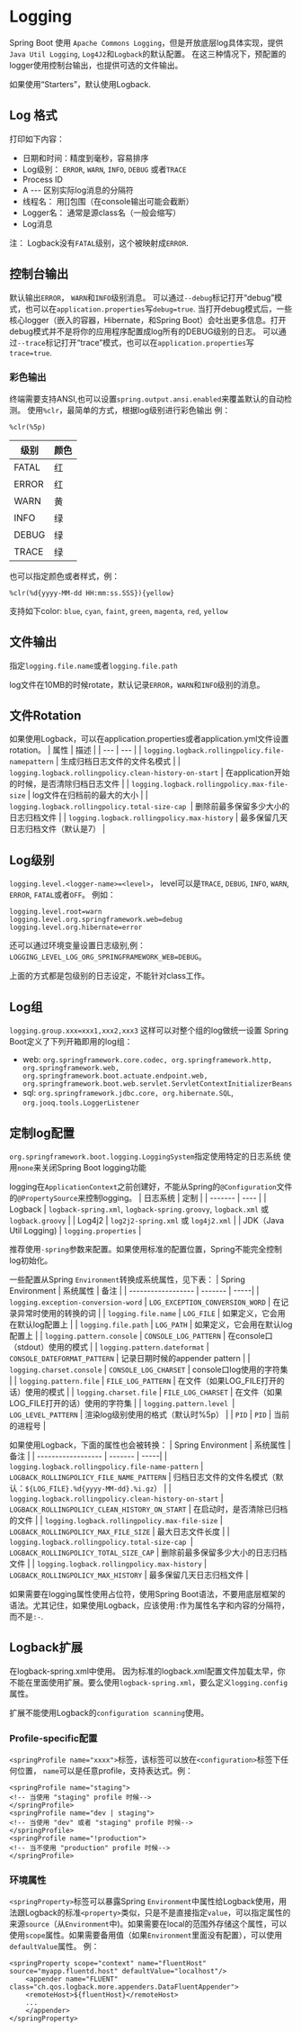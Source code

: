 # Logging
Spring Boot 使用 `Apache Commons Logging`，但是开放底层log具体实现，提供`Java Util Logging`, `Log4J2`和`Logback`的默认配置。 在这三种情况下，预配置的logger使用控制台输出，也提供可选的文件输出。

如果使用“Starters”，默认使用Logback.

## Log 格式
打印如下内容：
* 日期和时间：精度到毫秒，容易排序
* Log级别： `ERROR`, `WARN`, `INFO`, `DEBUG` 或者`TRACE`
* Process ID
* A --- 区别实际log消息的分隔符
* 线程名： 用[]包围（在console输出可能会截断）
* Logger名： 通常是源class名（一般会缩写）
* Log消息

注： Logback没有`FATAL`级别，这个被映射成`ERROR`.

## 控制台输出
默认输出`ERROR`， `WARN`和`INFO`级别消息。
可以通过`--debug`标记打开“debug”模式，也可以在`application.properties`写`debug=true`.
当打开debug模式后，一些核心logger（嵌入的容器，Hibernate，和Spring Boot）会吐出更多信息。打开debug模式并不是将你的应用程序配置成log所有的DEBUG级别的日志。
可以通过`--trace`标记打开“trace”模式，也可以在`application.properties`写`trace=true`.

### 彩色输出
终端需要支持ANSI,也可以设置`spring.output.ansi.enabled`来覆盖默认的自动检测。
使用`%clr`，最简单的方式，根据log级别进行彩色输出
例：
```
%clr(%5p)
```
| 级别 | 颜色 |
| --- | --- |
| FATAL | 红 |
| ERROR | 红 |
| WARN | 黄 |
| INFO | 绿 |
| DEBUG | 绿 |
| TRACE | 绿 |

也可以指定颜色或者样式，例：
```
%clr(%d{yyyy-MM-dd HH:mm:ss.SSS}){yellow}
```
支持如下color: `blue`, `cyan`, `faint`, `green`, `magenta`, `red`, `yellow`

## 文件输出
指定`logging.file.name`或者`logging.file.path`

log文件在10MB的时候rotate，默认记录`ERROR`，`WARN`和`INFO`级别的消息。

## 文件Rotation
如果使用Logback，可以在application.properties或者application.yml文件设置rotation。
| 属性 | 描述 |
| --- | --- |
| `logging.logback.rollingpolicy.file-namepattern` | 生成归档日志文件的文件名模式 |
| `logging.logback.rollingpolicy.clean-history-on-start` | 在application开始的时候，是否清除归档日志文件 |
| `logging.logback.rollingpolicy.max-file-size` | log文件在归档前的最大的大小 |
| `logging.logback.rollingpolicy.total-size-cap `| 删除前最多保留多少大小的日志归档文件 |
| `logging.logback.rollingpolicy.max-history` | 最多保留几天日志归档文件（默认是7） |

## Log级别
`logging.level.<logger-name>=<level>`， level可以是`TRACE`, `DEBUG`, `INFO`, `WARN`, `ERROR`, `FATAL`或者`OFF`。
例如：
```
logging.level.root=warn
logging.level.org.springframework.web=debug
logging.level.org.hibernate=error
```
还可以通过环境变量设置日志级别,例：`LOGGING_LEVEL_LOG_ORG_SPRINGFRAMEWORK_WEB=DEBUG`。

上面的方式都是包级别的日志设定，不能针对class工作。

## Log组
`logging.group.xxx=xxx1,xxx2,xxx3`
这样可以对整个组的log做统一设置
Spring Boot定义了下列开箱即用的log组：
* web: `org.springframework.core.codec, org.springframework.http, org.springframework.web, org.springframework.boot.actuate.endpoint.web, org.springframework.boot.web.servlet.ServletContextInitializerBeans`
* sql: `org.springframework.jdbc.core, org.hibernate.SQL`, `org.jooq.tools.LoggerListener`

## 定制log配置
`org.springframework.boot.logging.LoggingSystem`指定使用特定的日志系统
使用`none`来关闭Spring Boot logging功能

logging在`ApplicationContext`之前创建好，不能从Spring的`@Configuration`文件的`@PropertySource`来控制logging。
| 日志系统 | 定制 |
| ------- | ---- |
| Logback | `logback-spring.xml`, `logback-spring.groovy`, `logback.xml` 或 `logback.groovy` |
| Log4j2 | `log2j2-spring.xml` 或 `log4j2.xml` |
| JDK（Java Util Logging) | `logging.properties` |

推荐使用`-spring`参数来配置。如果使用标准的配置位置，Spring不能完全控制log初始化。

一些配置从Spring `Environment`转换成系统属性，见下表：
| Spring Environment | 系统属性 | 备注 |
| ------------------ | ------- | -----|
| `logging.exception-conversion-word` | `LOG_EXCEPTION_CONVERSION_WORD` | 在记录异常时使用的转换的词 |
| `logging.file.name` | `LOG_FILE` | 如果定义，它会用在默认log配置上 |
| `logging.file.path` | `LOG_PATH` | 如果定义，它会用在默认log配置上 |
| `logging.pattern.console` | `CONSOLE_LOG_PATTERN` | 在console口（stdout）使用的模式 |
| `logging.pattern.dateformat` | `CONSOLE_DATEFORMAT_PATTERN` | 记录日期时候的appender pattern |
| `logging.charset.console` | `CONSOLE_LOG_CHARSET` | console口log使用的字符集 |
| `logging.pattern.file` | `FILE_LOG_PATTERN` | 在文件（如果LOG_FILE打开的话）使用的模式 |
| `logging.charset.file` | `FILE_LOG_CHARSET` | 在文件（如果LOG_FILE打开的话）使用的字符集 |
| `logging.pattern.level `| `LOG_LEVEL_PATTERN` | 渲染log级别使用的格式（默认时%5p） |
| `PID` | `PID` | 当前的进程号 |

如果使用Logback，下面的属性也会被转换：
| Spring Environment | 系统属性 | 备注 |
| ------------------ | ------- | -----|
| `logging.logback.rollingpolicy.file-name-pattern` | `LOGBACK_ROLLINGPOLICY_FILE_NAME_PATTERN` | 归档日志文件的文件名模式（默认：`${LOG_FILE}.%d{yyyy-MM-dd}.%i.gz`） |
| `logging.logback.rollingpolicy.clean-history-on-start` | `LOGBACK_ROLLINGPOLICY_CLEAN_HISTORY_ON_START` | 在启动时，是否清除已归档的文件 |
| `logging.logback.rollingpolicy.max-file-size` | `LOGBACK_ROLLINGPOLICY_MAX_FILE_SIZE` | 最大日志文件长度 |
| `logging.logback.rollingpolicy.total-size-cap `| `LOGBACK_ROLLINGPOLICY_TOTAL_SIZE_CAP` | 删除前最多保留多少大小的日志归档文件 |
| `logging.logback.rollingpolicy.max-history` | `LOGBACK_ROLLINGPOLICY_MAX_HISTORY` | 最多保留几天日志归档文件 |

如果需要在logging属性使用占位符，使用Spring Boot语法，不要用底层框架的语法。尤其记住，如果使用Logback，应该使用`:`作为属性名字和内容的分隔符，而不是`:-`.

## Logback扩展
在logback-spring.xml中使用。
因为标准的logback.xml配置文件加载太早，你不能在里面使用扩展。要么使用`logback-spring.xml`，要么定义`logging.config`属性。

扩展不能使用Logback的`configuration scanning`使用。

### Profile-specific配置
`<springProfile name="xxxx">`标签，该标签可以放在`<configuration>`标签下任何位置， `name`可以是任意profile，支持表达式。例：

```
<springProfile name="staging">
<!-- 当使用 "staging" profile 时候-->
</springProfile>
<springProfile name="dev | staging">
<!-- 当使用 "dev" 或者 "staging" profile 时候-->
</springProfile>
<springProfile name="!production">
<!-- 当不使用 "production" profile 时候-->
</springProfile>
```

### 环境属性
`<springProperty>`标签可以暴露Spring `Environment`中属性给Logback使用，用法跟Logback的标准`<property>`类似，只是不是直接指定`value`，可以指定属性的来源`source`（从`Environment`中)。如果需要在local的范围外存储这个属性，可以使用`scope`属性。如果需要备用值（如果`Environment`里面没有配置），可以使用`defaultValue`属性。
例：
```
<springProperty scope="context" name="fluentHost" source="myapp.fluentd.host" defaultValue="localhost"/>
    <appender name="FLUENT" class="ch.qos.logback.more.appenders.DataFluentAppender">
    <remoteHost>${fluentHost}</remoteHost>
    ...
    </appender>
</springProperty>
```

